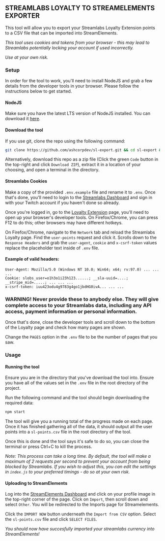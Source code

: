 ## STREAMLABS LOYALTY TO STREAMELEMENTS EXPORTER

This tool will allow you to export your Streamlabs Loyalty Extension points to a CSV file that can be imported into StreamElements.

*This tool uses cookies and tokens from your browser - this may lead to Streamlabs potentially locking your account if used incorrectly.*

*Use at your own risk.*

### Setup
In order for the tool to work, you'll need to install NodeJS and grab a few details from the developer tools in your browser. Please follow the instructions below to get started.

#### NodeJS
Make sure you have the latest LTS version of NodeJS installed. You can download it [here](https://nodejs.org/en/download/).

#### Download the tool
If you use git, clone the repo using the following command:
```bash
git clone https://github.com/ashcorpdev/sl-export.git && cd sl-export && npm i
```
Alternatively, download this repo as a zip file (Click the green `Code` button in the top-right and click `Download ZIP`), extract it in a location of your choosing, and open a terminal in the directory.

#### Streamlabs Cookies
Make a copy of the provided `.env.example` file and rename it to `.env`. Once that's done, you'll need to login to the [Streamlabs Dashboard](https://streamlabs.com/dashboard) and sign in with your Twitch account if you haven't done so already.

Once you're logged in, go to the [Loyalty Extension](https://streamlabs.com/dashboard#/loyalty) page, you'll need to open up your browser's developer tools. On Firefox/Chrome, you can press F12 to do this; other browsers may have different hotkeys.

On Firefox/Chrome, navigate to the `Network` tab and reload the Streamlabs Loyalty page. Find the `user-points` request and click it. Scrolls down to the `Response Headers` and grab the `user-agent`, `cookie` and `x-csrf-token` values replace the placeholder text inside of `.env` file.

#### Example of valid headers:
```
User-Agent: Mozilla/5.0 (Windows NT 10.0; Win64; x64; rv:97.0) ... ... ...
Cookie: slobs_user=o1h3o1i23h123......; __sla-uuid=....; __stripe_mid=.....; ... ... ...
x-csrf-token: iuu423odu4g9783g4go1jbdHG0ivA... ... ...
```

### **WARNING! Never provide these to anybody else. They will give complete access to your Streamlabs data, including any API access, payment information or personal information.**

Once that's done, close the developer tools and scroll down to the bottom of the Loyalty page and check how many pages are shown. 

Change the `PAGES` option in the `.env` file to be the number of pages that you saw.

### Usage

#### Running the tool
Ensure you are in the directory that you've download the tool into. Ensure you have all of the values set in the `.env` file in the root directory of the project.

Run the following command and the tool should begin downloading the required data:
```bash
npm start
```

The tool will give you a running total of the progress made on each page. Once it has finished gathering all of the data, it should output all the user points into a `sl-points.csv` file in the root directory of the tool.

Once this is done and the tool says it's safe to do so, you can close the terminal or press Ctrl+C to kill the process.

*Note: This process can take a long time. By default, the tool will make a maximum of 2 requests per second to prevent your account from being blocked by Streamlabs. If you wish to adjust this, you can edit the settings in `index.js` to your preferred timings - do so at your own risk.*

#### Uploading to StreamElements
Log into the [StreamElements Dashboard](https://streamelements.com/dashboard) and click on your profile image in the top-right corner of the page. Click on `Import`, then scroll down and select `Other`. You will be redirected to the Imports page for Streamelements.

Click the `IMPORT NOW` button underneath the `Import from CSV` option. Select the `sl-points.csv` file and click `SELECT FILES`.

*You should now have succesfully imported your streamlabs currency into StreamElements!*
